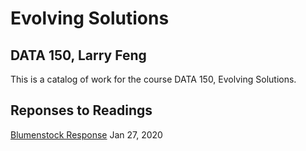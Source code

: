 # Evolving Solutions

## DATA 150, Larry Feng

This is a catalog of work for the course DATA 150, Evolving Solutions.

## Reponses to Readings

[Blumenstock Response](https://larryfeng01.github.io/workshop/blumenstock) Jan 27, 2020
